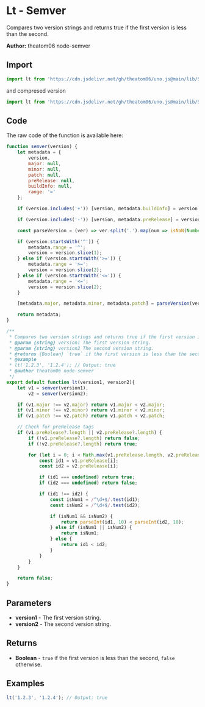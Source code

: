 # Lt - Semver
Compares two version strings and returns true if the first version is less than the second.

**Author:** theatom06 node-semver

## Import 

```js
import lt from 'https://cdn.jsdelivr.net/gh/theatom06/uno.js@main/lib/Semver/lt.js';
```
and compresed version
```js
import lt from 'https://cdn.jsdelivr.net/gh/theatom06/uno.js@main/lib/Semver/lt.min.js';
```

## Code
The raw code of the function is available here:
```js
function semver(version) {
    let metadata = {
        version,
        major: null,
        minor: null,
        patch: null,
        preRelease: null,
        buildInfo: null,
        range: '='
    };

    if (version.includes('+')) [version, metadata.buildInfo] = version.split('+');

    if (version.includes('-')) [version, metadata.preRelease] = version.split('-');

    const parseVersion = (ver) => ver.split('.').map(num => isNaN(Number(num)) ? null : Number(num));

    if (version.startsWith('^')) {
        metadata.range = '^';
        version = version.slice(1);
    } else if (version.startsWith('>=')) {
        metadata.range = '>=';
        version = version.slice(2);
    } else if (version.startsWith('<=')) {
        metadata.range = '<=';
        version = version.slice(2);
    }

    [metadata.major, metadata.minor, metadata.patch] = parseVersion(version);

    return metadata;
}

/**
 * Compares two version strings and returns true if the first version is less than the second.
 * @param {string} version1 The first version string. 
 * @param {string} version2 The second version string.
 * @returns {Boolean} `true` if the first version is less than the second, `false` otherwise.
 * @example
 * lt('1.2.3', '1.2.4'); // Output: true
 * @author theatom06 node-semver
 */
export default function lt(version1, version2){
    let v1 = semver(version1),
        v2 = semver(version2);

    if (v1.major !== v2.major) return v1.major < v2.major;
    if (v1.minor !== v2.minor) return v1.minor < v2.minor;
    if (v1.patch !== v2.patch) return v1.patch < v2.patch;

    // Check for preRelease tags
    if (v1.preRelease?.length || v2.preRelease?.length) {
        if (!v1.preRelease?.length) return false;
        if (!v2.preRelease?.length) return true;

        for (let i = 0; i < Math.max(v1.preRelease.length, v2.preRelease.length); i++) {
            const id1 = v1.preRelease[i];
            const id2 = v2.preRelease[i];

            if (id1 === undefined) return true;
            if (id2 === undefined) return false;

            if (id1 !== id2) {
                const isNum1 = /^\d+$/.test(id1);
                const isNum2 = /^\d+$/.test(id2);

                if (isNum1 && isNum2) {
                    return parseInt(id1, 10) < parseInt(id2, 10);
                } else if (isNum1 || isNum2) {
                    return isNum1;
                } else {
                    return id1 < id2;
                }
            }
        }
    }

    return false;
}
```

## Parameters
* **version1** - The first version string.
* **version2** - The second version string.


## Returns
* **Boolean** - `true` if the first version is less than the second, `false` otherwise.


## Examples
```js
lt('1.2.3', '1.2.4'); // Output: true

```